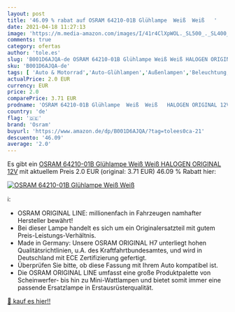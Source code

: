 ```yaml
---
layout: post
title: '46.09 % rabat auf OSRAM 64210-01B Glühlampe  Weiß  Weiß   '
date: 2021-04-18 11:27:13
image: 'https://m.media-amazon.com/images/I/41r4ClXpWOL._SL500_._SL400_.jpg'
comments: true
category: ofertas
author: 'tole.es'
slug: 'B001D6AJQA-de OSRAM 64210-01B Glühlampe Weiß Weiß HALOGEN ORIGINAL 12V'
sku: 'B001D6AJQA-de'
tags: [ 'Auto & Motorrad','Auto-Glühlampen','Außenlampen','Beleuchtung, Ersatz- & Einbauteile','Ersatz-, Tuning- & Verschleißteile','osram', ]
actualPrice: 2.0 EUR
currency: EUR
price: 2.0
comparePrice: 3.71 EUR
prodname: 'OSRAM 64210-01B Glühlampe  Weiß  Weiß   HALOGEN ORIGINAL 12V'
country: 'de'
flag: '🇩🇪'
brand: 'Osram'
buyurl: 'https://www.amazon.de/dp/B001D6AJQA/?tag=tolees0ca-21'
descuento: '46.09'
average: '2.0'
---
```


Es gibt ein [OSRAM 64210-01B Glühlampe  Weiß  Weiß   HALOGEN ORIGINAL 12V](https://www.amazon.de/dp/B001D6AJQA/?tag=tolees0ca-21) mit aktuellem Preis 2.0 EUR (original: 3.71 EUR) 46.09 % Rabatt hier:

[![OSRAM 64210-01B Glühlampe  Weiß  Weiß   ](https://m.media-amazon.com/images/I/41r4ClXpWOL._SL500_._SL400_.jpg)](https://www.amazon.de/dp/B001D6AJQA/?tag=tolees0ca-21)

ℹ️:

- OSRAM ORIGINAL LINE: millionenfach in Fahrzeugen namhafter Hersteller bewährt!
- Bei dieser Lampe handelt es sich um ein Originalersatzteil mit gutem Preis-Leistungs-Verhältnis.
- Made in Germany: Unsere OSRAM ORIGINAL H7 unterliegt hohen Qualitätsrichtlinien, u.A. des Kraftfahrtbundesamtes, und wird in Deutschland mit ECE Zertifizierung gefertigt.
- Überprüfen Sie bitte, ob diese Fassung mit Ihrem Auto kompatibel ist.
- Die OSRAM ORIGINAL LINE umfasst eine große Produktpalette von Scheinwerfer- bis hin zu Mini-Wattlampen und bietet somit immer eine passende Ersatzlampe in Erstausrüsterqualität.

[🛒 kauf es hier!!](https://www.amazon.de/dp/B001D6AJQA/?tag=tolees0ca-21)
